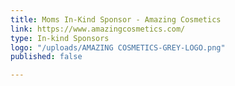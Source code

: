 ```yaml
---
title: Moms In-Kind Sponsor - Amazing Cosmetics
link: https://www.amazingcosmetics.com/
type: In-kind Sponsors
logo: "/uploads/AMAZING COSMETICS-GREY-LOGO.png"
published: false

---
```

